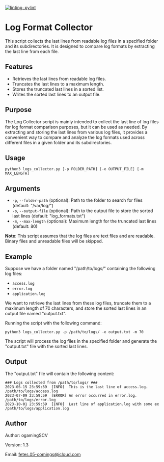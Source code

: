 [![linting: pylint](https://img.shields.io/badge/linting-pylint-yellowgreen)](https://github.com/pylint-dev/pylint)

# Log Format Collector

This script collects the last lines from readable log files in a specified folder and its subdirectories. It is designed to compare log formats by extracting the last line from each file.

## Features

- Retrieves the last lines from readable log files.
- Truncates the last lines to a maximum length.
- Stores the truncated last lines in a sorted list.
- Writes the sorted last lines to an output file.

## Purpose

The Log Collector script is mainly intended to collect the last line of log files for log format comparison purposes, but it can be used as needed. By extracting and storing the last lines from various log files, it provides a convenient way to compare and analyze the log formats used across different files in a given folder and its subdirectories.

## Usage

```shell
python3 logs_collector.py [-p FOLDER_PATH] [-o OUTPUT_FILE] [-m MAX_LENGTH]
```

## Arguments

- `-p`, `--folder-path` (optional): Path to the folder to search for files (default: "/var/log/")
- `-o`, `--output-file` (optional): Path to the output file to store the sorted last lines (default: "log_formats.txt")
- `-m`, `--max-length` (optional): Maximum length for the truncated last lines (default: 80)

**Note**: This script assumes that the log files are text files and are readable. Binary files and unreadable files will be skipped.

## Example

Suppose we have a folder named "/path/to/logs/" containing the following log files:

- `access.log`
- `error.log`
- `application.log`

We want to retrieve the last lines from these log files, truncate them to a maximum length of 70 characters, and store the sorted last lines in an output file named "output.txt".

Running the script with the following command:

```shell
python3 logs_collector.py -p /path/to/logs/ -o output.txt -m 70
```

The script will process the log files in the specified folder and generate the "output.txt" file with the sorted last lines.

## Output

The "output.txt" file will contain the following content:

```
### Logs collected from /path/to/logs/ ###
2023-06-15 23:59:59  [INFO]  This is the last line of access.log.       /path/to/logs/access.log
2023-07-09 23:59:59  [ERROR] An error occurred in error.log.            /path/to/logs/error.log
2023-10-01 23:59:59  [INFO]  Last line of application.log with some ex  /path/to/logs/application.log
```

## Author

Author: ogamingSCV

Version: 1.3

Email: fetes.05-comings@icloud.com
